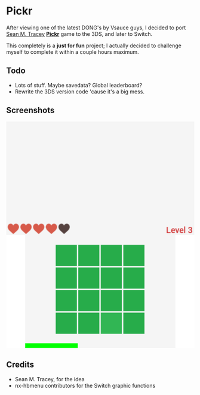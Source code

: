 # Pickr

After viewing one of the latest DONG's by Vsauce guys, I decided to port [Sean M. Tracey](https://twitter.com/seanmtracey) [**Pickr**](https://smt.codes/stuff/pickr/) game to the 3DS, and later to Switch.

This completely is a **just for fun** project; I actually decided to challenge myself to complete it within a couple hours maximum.

## Todo

* Lots of stuff. Maybe savedata? Global leaderboard?
* Rewrite the 3DS version code 'cause it's a big mess.

## Screenshots

![](3ds/assets/screen1.png)

## Credits

* Sean M. Tracey, for the idea
* nx-hbmenu contributors for the Switch graphic functions